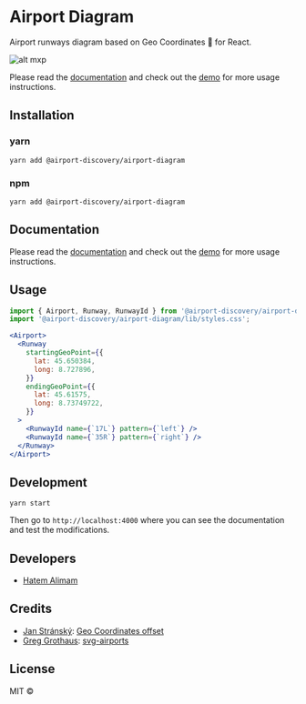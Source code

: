# Airport Diagram

Airport runways diagram based on Geo Coordinates 📍 for React.

![alt mxp](https://airport-discovery.github.io/airport-diagram/assets/mxp.png)

Please read the [documentation](https://airport-discovery.github.io/airport-diagram/) and check out the [demo](https://airport-discovery.github.io/airport-diagram/#/demo) for more usage instructions.

## Installation

### yarn

`yarn add @airport-discovery/airport-diagram`

### npm

`yarn add @airport-discovery/airport-diagram`

## Documentation

Please read the [documentation](https://airport-discovery.github.io/airport-diagram/) and check out the [demo](https://airport-discovery.github.io/airport-diagram/#/demo) for more usage instructions.

## Usage

```javascript
import { Airport, Runway, RunwayId } from '@airport-discovery/airport-diagram';
import '@airport-discovery/airport-diagram/lib/styles.css';
```

```jsx
<Airport>
  <Runway
    startingGeoPoint={{
      lat: 45.650384,
      long: 8.727896,
    }}
    endingGeoPoint={{
      lat: 45.61575,
      long: 8.73749722,
    }}
  >
    <RunwayId name={`17L`} pattern={`left`} />
    <RunwayId name={`35R`} pattern={`right`} />
  </Runway>
</Airport>
```

## Development

`yarn start`

Then go to `http://localhost:4000` where you can see the documentation and test the modifications.

## Developers

- [Hatem Alimam](https://github.com/hatemalimam)

## Credits

- [Jan Stránský](https://github.com/stranskyjan): [Geo Coordinates offset](https://stackoverflow.com/questions/65505515/geo-coordinates-offset-airport-runways-diagram/65509396)
- [Greg Grothaus](https://github.com/Gregable): [svg-airports](https://github.com/Gregable/svg-airports)

## License

MIT ©
